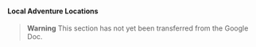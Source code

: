 #### Local Adventure Locations

> **Warning**
> This section has not yet been transferred from the Google Doc.
